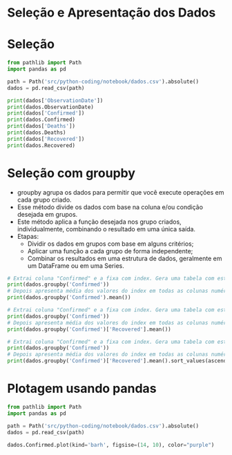 # Seleção e Apresentação dos Dados
  
# Seleção
```python
from pathlib import Path
import pandas as pd

path = Path('src/python-coding/notebook/dados.csv').absolute()
dados = pd.read_csv(path)

print(dados['ObservationDate'])
print(dados.ObservationDate)
print(dados['Confirmed'])
print(dados.Confirmed)
print(dados['Deaths'])
print(dados.Deaths)
print(dados['Recovered'])
print(dados.Recovered)
```  
  
# Seleção com groupby
- groupby agrupa os dados para permitir que você execute operações em cada grupo criado. 
- Esse método divide os dados com base na coluna e/ou condição desejada em grupos.
- Este método aplica a função desejada nos grupo criados, individualmente, combinando o resultado em uma única saída.
- Etapas:
    - Dividir os dados em grupos com base em alguns critérios;
    - Aplicar uma função a cada grupo de forma independente;
    - Combinar os resultados em uma estrutura de dados, geralmente em um DataFrame ou em uma Series.
  
```python  
# Extrai coluna "Confirmed" e a fixa com index. Gera uma tabela com estes dados.
print(dados.groupby('Confirmed'))
# Depois apresenta média dos valores do index em todas as colunas numéricas.
print(dados.groupby('Confirmed').mean())

# Extrai coluna "Confirmed" e a fixa com index. Gera uma tabela com estes dados.
print(dados.groupby('Confirmed'))
# Depois apresenta média dos valores do index em todas as colunas numéricas.
print(dados.groupby('Confirmed')['Recovered'].mean())

# Extrai coluna "Confirmed" e a fixa com index. Gera uma tabela com estes dados.
print(dados.groupby('Confirmed'))
# Depois apresenta média dos valores do index em todas as colunas numéricas.
print(dados.groupby('Confirmed')['Recovered'].mean().sort_values(ascending=True))
```  

# Plotagem usando pandas
```python
from pathlib import Path
import pandas as pd

path = Path('src/python-coding/notebook/dados.csv').absolute()
dados = pd.read_csv(path)

dados.Confirmed.plot(kind='barh', figsise=(14, 10), color="purple")
```

